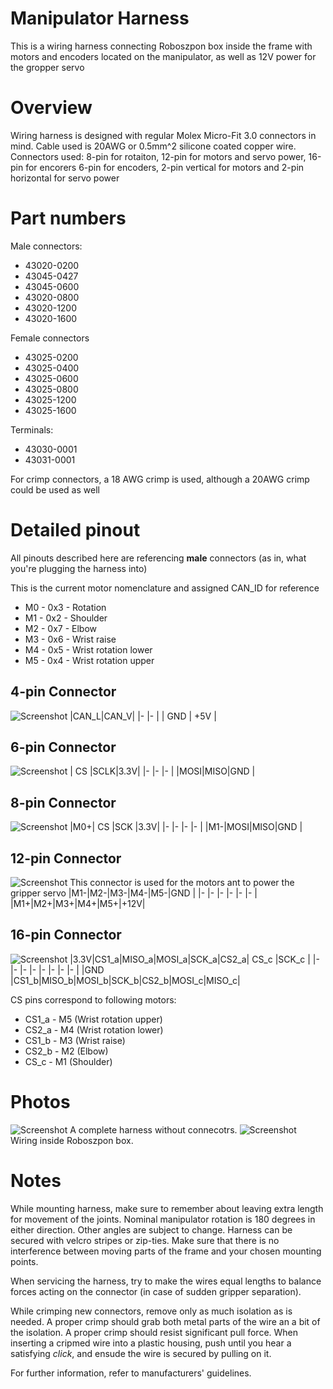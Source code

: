 # Manipulator Harness
This is a wiring harness connecting Roboszpon box inside the frame with motors and encoders located on the manipulator, as well as 12V power for the gropper servo

# Overview
Wiring harness is designed with regular Molex Micro-Fit 3.0 connectors in mind.
Cable used is 20AWG or 0.5mm^2 silicone coated copper wire.
Connectors used:
8-pin for rotaiton, 12-pin for motors and servo power, 16-pin for encorers
6-pin for encoders, 2-pin vertical for motors and 2-pin horizontal for servo power

# Part numbers
Male connectors:
- 43020-0200
- 43045-0427
- 43045-0600
- 43020-0800
- 43020-1200
- 43020-1600

Female connectors
- 43025-0200
- 43025-0400
- 43025-0600
- 43025-0800
- 43025-1200
- 43025-1600

Terminals:
- 43030-0001
- 43031-0001

For crimp connectors, a 18 AWG crimp is used, although a 20AWG crimp could be used as well

# Detailed pinout
All pinouts described here are referencing **male** connectors (as in, what you're plugging the harness into)

This is the current motor nomenclature and assigned CAN_ID for reference
- M0 - 0x3 - Rotation
- M1 - 0x2 - Shoulder
- M2 - 0x7 - Elbow
- M3 - 0x6 - Wrist raise
- M4 - 0x5 - Wrist rotation lower
- M5 - 0x4 - Wrist rotation upper

## 4-pin Connector
![Screenshot](Images/4.png)
|CAN_L|CAN_V|
|-    |-    |
| GND | +5V |

## 6-pin Connector
![Screenshot](Images/6.png)
| CS |SCLK|3.3V|
|-   |-   |-   |
|MOSI|MISO|GND |

## 8-pin Connector
![Screenshot](Images/8.png)
|M0+| CS |SCK |3.3V|
|-  |-   |-   |-   |
|M1-|MOSI|MISO|GND |

## 12-pin Connector
![Screenshot](Images/12.png)
This connector is used for the motors ant to power the gripper servo
|M1-|M2-|M3-|M4-|M5-|GND |
|-  |-  |-  |-  |-  |-   |
|M1+|M2+|M3+|M4+|M5+|+12V|

## 16-pin Connector
![Screenshot](Images/16.png)
|3.3V|CS1_a|MISO_a|MOSI_a|SCK_a|CS2_a| CS_c |SCK_c |
|-   |-    |-     |-     |-    |-    |-     |-     |
|GND |CS1_b|MISO_b|MOSI_b|SCK_b|CS2_b|MOSI_c|MISO_c|
 
 CS pins correspond to following motors:
 - CS1_a - M5 (Wrist rotation upper)
 - CS2_a - M4 (Wrist rotation lower)
 - CS1_b - M3 (Wrist raise)
 - CS2_b - M2 (Elbow)
 - CS_c - M1 (Shoulder)
 
# Photos
![Screenshot](Images/img.png)
A complete harness without connecotrs.
![Screenshot](Images/img2.png)
Wiring inside Roboszpon box.


# Notes
While mounting harness, make sure to remember about leaving extra length for movement of the joints. Nominal manipulator rotation is 180 degrees in either direction. Other angles are subject to change.
Harness can be secured with velcro stripes or zip-ties. Make sure that there is no interference between moving parts of the frame and your chosen mounting points.

When servicing the harness, try to make the wires equal lengths to balance forces acting on the connector (in case of sudden gripper separation).

While crimping new connectors, remove only as much isolation as is needed. A proper crimp should grab both metal parts of the wire an a bit of the isolation. A proper crimp should resist significant pull force. When inserting a cripmed wire into a plastic housing, push until you hear a satisfying *click*, and ensude the wire is secured by pulling on it.

For further information, refer to manufacturers' guidelines.

